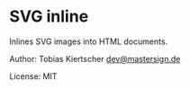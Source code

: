 # SVG inline

Inlines SVG images into HTML documents.

Author: Tobias Kiertscher <dev@mastersign.de>

License: MIT